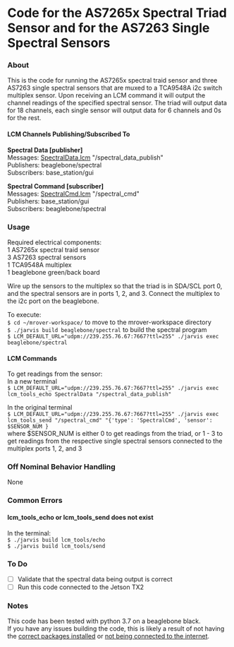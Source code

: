 Code for the AS7265x Spectral Triad Sensor and for the AS7263 Single Spectral Sensors
======================================================================================
### About
This is the code for running the AS7265x spectral traid sensor and three AS7263 single spectral sensors that are muxed to a TCA9548A i2c switch multiplex sensor. Upon receiving an LCM command it will output the channel readings of the specified spectral sensor. The triad will output data for 18 channels, each single sensor will output data for 6 channels and 0s for the rest.  

#### LCM Channels Publishing/Subscribed To 
**Spectral Data [publisher]** \
Messages: [SpectralData.lcm](https://github.com/cgiger00/mrover-workspace/blob/spectral/rover_msgs/SpectralData.lcm) "/spectral_data_publish" \
Publishers: beaglebone/spectral \
Subscribers: base_station/gui

**Spectral Command [subscriber]** \
Messages: [SpectralCmd.lcm](https://github.com/cgiger00/mrover-workspace/blob/spectral/rover_msgs/SpectralCmd.lcm) "/spectral_cmd" \
Publishers: base_station/gui \
Subscribers: beaglebone/spectral 

### Usage
Required electrical components: \
1 AS7265x spectral traid sensor \
3 AS7263 spectral sensors \
1 TCA9548A multiplex \
1 beaglebone green/back board 

Wire up the sensors to the multiplex so that the triad is in SDA/SCL port 0, and the spectral sensors are in ports 1, 2, and 3. Connect the multiplex to the i2c port on the beaglebone. 

To execute: \
```$ cd ~/mrover-workspace/```  to move to the mrover-workspace directory \
```$ ./jarvis build beaglebone/spectral```  to build the spectral program \
```$ LCM_DEFAULT_URL="udpm://239.255.76.67:7667?ttl=255" ./jarvis exec beaglebone/spectral``` 

#### LCM Commands
To get readings from the sensor: \
In a new terminal \
```$ LCM_DEFAULT_URL="udpm://239.255.76.67:7667?ttl=255" ./jarvis exec lcm_tools_echo SpectralData "/spectral_data_publish"```

In the original terminal \
```$ LCM_DEFAULT_URL="udpm://239.255.76.67:7667?ttl=255" ./jarvis exec lcm_tools_send "/spectral_cmd" "{'type': 'SpectralCmd', 'sensor': $SENSOR_NUM } ``` \
where $SENSOR_NUM is either 0 to get readings from the triad, or 1 - 3 to get readings from the respective single spectral sensors connected to the multiplex ports 1, 2, and 3

### Off Nominal Behavior Handling
None

### Common Errors
#### lcm_tools_echo or lcm_tools_send does not exist
In the terminal: \
```$ ./jarvis build lcm_tools/echo``` \
```$ ./jarvis build lcm_tools/send``` 

### To Do
- [ ] Validate that the spectral data being output is correct 
- [ ] Run this code connected to the Jetson TX2

### Notes
This code has been tested with python 3.7 on a beaglebone black. \
If you have any issues building the code, this is likely a result of not having the
[correct packages installed](https://github.com/umrover/mrover-workspace/wiki/Jarvis-Build-System#trouble) or [not being connected to the internet](https://docs.google.com/document/d/1jvlgHowy4Wunztz6Fqz8K6ajLKeHnPeXIuHctarIlso/edit#heading=h.renhpmsh260w). 
